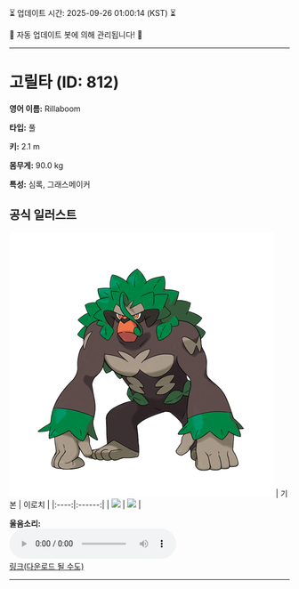 
⏳ 업데이트 시간: 2025-09-26 01:00:14 (KST) ⏳

🤖 자동 업데이트 봇에 의해 관리됩니다! 🤖

---

# 고릴타 (ID: 812)
**영어 이름:** Rillaboom

**타입:** 풀

**키:** 2.1 m

**몸무게:** 90.0 kg

**특성:** 심록, 그래스메이커

## 공식 일러스트
![](https://raw.githubusercontent.com/PokeAPI/sprites/master/sprites/pokemon/other/official-artwork/812.png)
| 기본 | 이로치 |
|:----:|:------:|
| <img src="http://play.pokemonshowdown.com/sprites/ani/rillaboom.gif" width="200"> | <img src="http://play.pokemonshowdown.com/sprites/ani-shiny/rillaboom.gif" width="200"> |

**울음소리:**<br><audio controls src="https://raw.githubusercontent.com/PokeAPI/cries/main/cries/pokemon/latest/812.ogg"></audio><br> [링크(다운로드 될 수도)](https://raw.githubusercontent.com/PokeAPI/cries/main/cries/pokemon/latest/812.ogg)


---
